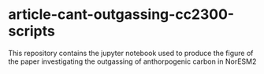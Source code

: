 # article-cant-outgassing-cc2300-scripts
This repository contains the jupyter notebook used to produce the figure of the paper investigating the outgassing of anthorpogenic carbon in NorESM2

